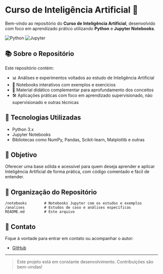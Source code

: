 # Curso de Inteligência Artificial 🧠

Bem-vindo ao repositório do **Curso de Inteligência Artificial**, desenvolvido com foco em aprendizado prático utilizando **Python** e **Jupyter Notebooks**.

![Python](https://img.shields.io/badge/Python-3776AB?style=for-the-badge&logo=python&logoColor=white)
![Jupyter](https://img.shields.io/badge/Jupyter-F37626?style=for-the-badge&logo=jupyter&logoColor=white)

## 📚 Sobre o Repositório

Este repositório contém:

- 📊 Análises e experimentos voltados ao estudo de Inteligência Artificial
- 📓 Notebooks interativos com exemplos e exercícios
- 🧾 Material didático complementar para aprofundamento dos conceitos
- 🛠️ Aplicações práticas com foco em aprendizado supervisionado, não supervisionado e outras técnicas

## 🧪 Tecnologias Utilizadas

- Python 3.x
- Jupyter Notebooks
- Bibliotecas como NumPy, Pandas, Scikit-learn, Matplotlib e outras

## 🎯 Objetivo

Oferecer uma base sólida e acessível para quem deseja aprender e aplicar Inteligência Artificial de forma prática, com código comentado e fácil de entender.

## 📂 Organização do Repositório

```
/notebooks        # Notebooks Jupyter com os estudos e exemplos
/analises         # Estudos de caso e análises específicas
README.md         # Este arquivo
```

## 🤝 Contato

Fique à vontade para entrar em contato ou acompanhar o autor:

- [GitHub](https://github.com/aucelio0)

---

> Este projeto está em constante desenvolvimento. Contribuições são bem-vindas!
